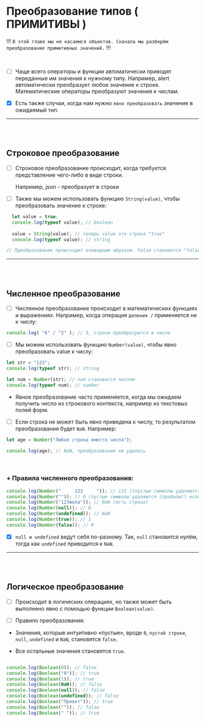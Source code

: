 # Преобразование типов ( ПРИМИТИВЫ )

!!! `В этой главе мы не касаемся объектов. Сначала мы разберём преобразование примитивных значений.` !!!

<br>

- [ ] Чаще всего операторы и функции автоматически приводят переданные им значения к нужному типу. Например, alert автоматически преобразует любое значение к строке. Математические операторы преобразуют значения к числам.

- [x] Есть также случаи, когда нам нужно `явно преобразовать` значение в ожидаемый тип.

<hr>
<br>
<br>

<h2>Строковое преобразование</h2>

- [ ] Строковое преобразование происходит, когда требуется представление чего-либо в виде строки.
  
  Например, json - преобразует в строки

- [ ] Также мы можем использовать функцию `String(value)`, чтобы преобразовать значение к строке:

```javascript
  let value = true;
  console.log(typeof value); // boolean
  
  value = String(value); // теперь value это строка "true"
  console.log(typeof value); // string

// Преобразование происходит очевидным образом. false становится "false", null становится "null" и т.п.
```

<hr>
<br>
<br>

<h2>Численное преобразование</h2>

- [ ] Численное преобразование происходит в математических функциях и выражениях. Например, когда операция `деления /` применяется не к числу:

```javascript
console.log( "6" / "2" ); // 3, строки преобразуются в числа
```

- [ ] Мы можем использовать функцию `Number(value)`, чтобы явно преобразовать value к числу:

```javascript
let str = "123";
console.log(typeof str); // string

let num = Number(str); // num становится числом
console.log(typeof num); // number
```

+ Явное преобразование часто применяется, когда мы ожидаем получить число из строкового контекста, например из текстовых полей форм.

- [ ] Если строка не может быть явно приведена к числу, то результатом преобразования будет `NaN`. Например:

```javascript
let age = Number("Любая строка вместо числа");

console.log(age); // NaN, преобразование не удалось
```

<br>

<h3>+ Правила численного преобразования:</h3>

```javascript
console.log(Number("     123     ")); // 123 ((пустые символы удаляются (пробелы)))
console.log(Number("")); // 0 (пустые символы удаляются (пробелы)) если числа нет => 0
console.log(Number("123жопа")); // NaN (есть строка)
console.log(Number(null)); // 0
console.log(Number(undefined)); // NaN
console.log(Number(true)); // 1
console.log(Number(false)); // 0
```

- [x] `null и undefined` ведут себя по-разному. Так, `null` становится нулём, тогда как `undefined` приводится к `NaN`.

<hr>
<br>
<br>

<h2>Логическое преобразование</h2>

- [ ] Происходит в логических операциях, но также может быть выполнено явно с помощью функции `Boolean(value)`.

- [ ] Правило преобразования:

+ Значения, которые интуитивно «пустые», вроде `0`, `пустой строки`, `null`, `undefined` и `NaN`, становятся `false`.

+ Все остальные значения становятся `true`.

```javascript

console.log(Boolean(0)); // false
console.log(Boolean("0")); // true
console.log(Boolean(1)); // true
console.log(Boolean(NaN)); // false
console.log(Boolean(null)); // false
console.log(Boolean(undefined)); // false
console.log(Boolean("Привет")); // true
console.log(Boolean("")); // false
console.log(Boolean(" ")); // true


```
